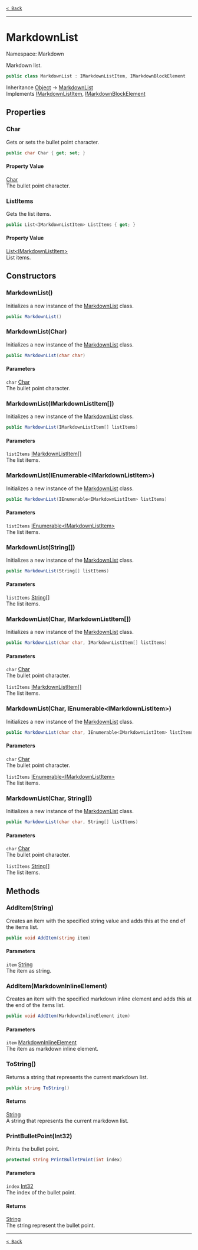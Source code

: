 [`< Back`](./)

---

# MarkdownList

Namespace: Markdown

Markdown list.

```csharp
public class MarkdownList : IMarkdownListItem, IMarkdownBlockElement
```

Inheritance [Object](https://docs.microsoft.com/en-us/dotnet/api/system.object) → [MarkdownList](./markdown.markdownlist)<br>
Implements [IMarkdownListItem](./markdown.imarkdownlistitem), [IMarkdownBlockElement](./markdown.imarkdownblockelement)

## Properties

### **Char**

Gets or sets the bullet point character.

```csharp
public char Char { get; set; }
```

#### Property Value

[Char](https://docs.microsoft.com/en-us/dotnet/api/system.char)<br>
The bullet point character.

### **ListItems**

Gets the list items.

```csharp
public List<IMarkdownListItem> ListItems { get; }
```

#### Property Value

[List&lt;IMarkdownListItem&gt;](https://docs.microsoft.com/en-us/dotnet/api/system.collections.generic.list-1)<br>
List items.

## Constructors

### **MarkdownList()**

Initializes a new instance of the [MarkdownList](./markdown.markdownlist) class.

```csharp
public MarkdownList()
```

### **MarkdownList(Char)**

Initializes a new instance of the [MarkdownList](./markdown.markdownlist) class.

```csharp
public MarkdownList(char char)
```

#### Parameters

`char` [Char](https://docs.microsoft.com/en-us/dotnet/api/system.char)<br>
The bullet point character.

### **MarkdownList(IMarkdownListItem[])**

Initializes a new instance of the [MarkdownList](./markdown.markdownlist) class.

```csharp
public MarkdownList(IMarkdownListItem[] listItems)
```

#### Parameters

`listItems` [IMarkdownListItem[]](./markdown.imarkdownlistitem)<br>
The list items.

### **MarkdownList(IEnumerable&lt;IMarkdownListItem&gt;)**

Initializes a new instance of the [MarkdownList](./markdown.markdownlist) class.

```csharp
public MarkdownList(IEnumerable<IMarkdownListItem> listItems)
```

#### Parameters

`listItems` [IEnumerable&lt;IMarkdownListItem&gt;](https://docs.microsoft.com/en-us/dotnet/api/system.collections.generic.ienumerable-1)<br>
The list items.

### **MarkdownList(String[])**

Initializes a new instance of the [MarkdownList](./markdown.markdownlist) class.

```csharp
public MarkdownList(String[] listItems)
```

#### Parameters

`listItems` [String[]](https://docs.microsoft.com/en-us/dotnet/api/system.string)<br>
The list items.

### **MarkdownList(Char, IMarkdownListItem[])**

Initializes a new instance of the [MarkdownList](./markdown.markdownlist) class.

```csharp
public MarkdownList(char char, IMarkdownListItem[] listItems)
```

#### Parameters

`char` [Char](https://docs.microsoft.com/en-us/dotnet/api/system.char)<br>
The bullet point character.

`listItems` [IMarkdownListItem[]](./markdown.imarkdownlistitem)<br>
The list items.

### **MarkdownList(Char, IEnumerable&lt;IMarkdownListItem&gt;)**

Initializes a new instance of the [MarkdownList](./markdown.markdownlist) class.

```csharp
public MarkdownList(char char, IEnumerable<IMarkdownListItem> listItems)
```

#### Parameters

`char` [Char](https://docs.microsoft.com/en-us/dotnet/api/system.char)<br>
The bullet point character.

`listItems` [IEnumerable&lt;IMarkdownListItem&gt;](https://docs.microsoft.com/en-us/dotnet/api/system.collections.generic.ienumerable-1)<br>
The list items.

### **MarkdownList(Char, String[])**

Initializes a new instance of the [MarkdownList](./markdown.markdownlist) class.

```csharp
public MarkdownList(char char, String[] listItems)
```

#### Parameters

`char` [Char](https://docs.microsoft.com/en-us/dotnet/api/system.char)<br>
The bullet point character.

`listItems` [String[]](https://docs.microsoft.com/en-us/dotnet/api/system.string)<br>
The list items.

## Methods

### **AddItem(String)**

Creates an item with the specified string value and adds this at the end of the items list.

```csharp
public void AddItem(string item)
```

#### Parameters

`item` [String](https://docs.microsoft.com/en-us/dotnet/api/system.string)<br>
The item as string.

### **AddItem(MarkdownInlineElement)**

Creates an item with the specified markdown inline element and adds this at the end of the items list.

```csharp
public void AddItem(MarkdownInlineElement item)
```

#### Parameters

`item` [MarkdownInlineElement](./markdown.markdowninlineelement)<br>
The item as markdown inline element.

### **ToString()**

Returns a string that represents the current markdown list.

```csharp
public string ToString()
```

#### Returns

[String](https://docs.microsoft.com/en-us/dotnet/api/system.string)<br>
A string that represents the current markdown list.

### **PrintBulletPoint(Int32)**

Prints the bullet point.

```csharp
protected string PrintBulletPoint(int index)
```

#### Parameters

`index` [Int32](https://docs.microsoft.com/en-us/dotnet/api/system.int32)<br>
The index of the bullet point.

#### Returns

[String](https://docs.microsoft.com/en-us/dotnet/api/system.string)<br>
The string represent the bullet point.

---

[`< Back`](./)
